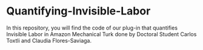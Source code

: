 # Quantifying-Invisible-Labor

In this repository, you will find the code of our plug-in that quantifies Invisible Labor in Amazon Mechanical Turk done by Doctoral Student Carlos Toxtli and Claudia Flores-Saviaga.
